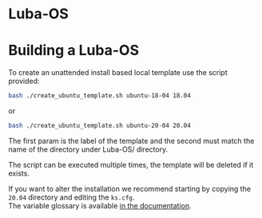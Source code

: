# Luba-OS
# Building a Luba-OS 

To create an unattended install based local template use the script provided:

```bash
bash ./create_ubuntu_template.sh ubuntu-18-04 18.04
```

or

```bash
bash ./create_ubuntu_template.sh ubuntu-20-04 20.04
```

The first param is the label of the template and the second must match the name of the directory under Luba-OS/ directory.

The script can be executed multiple times, the template will be deleted if it exists.

If you want to alter the installation we recommend starting by copying the `20.04` directory and editing the `ks.cfg`.  
The variable glossary is available [in the documentation](https://docs).
